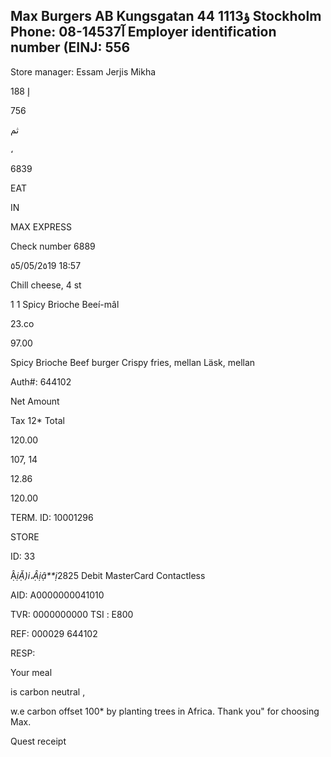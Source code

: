 Max  Burgers AB
Kungsgatan 44
1113ؤ  Stockholm
Phone:  08-14537آ
Employer  identification  number  (EINJ:  556
-
Store  manager:  Essam  Jerjis  Mikha

188  إ

756

ثم

،

6839

EAT

IN

MAX  EXPRESS

Check  number  6889

٥5/05/2٥19  18:57

 Chill  cheese,  4  st

1
1  Spicy  Brioche  Beeí-mâl

23.co

97.00

Spicy  Brioche  Beef  burger
Crispy  fries,  mellan
Läsk,  mellan

Auth#:  644102

Net  Amount

Tax  12*
Total

120.00

107, 14

12.86

120.00

TERM. ID:  10001296

STORE

ID:  33

Ậ*ịẶ)i،Ậịậ**ị*2825  Debit  MasterCard
Contactless

AID:  Α0000000041010

TVR:  0000000000  TSI :  Ε800

REF:  000029  644102

RESP:

Your  meal

is  carbon  neutral ,

w.e  carbon  offset  100*  by
planting  trees  in  Africa.
Thank  you"  for  choosing  Max.

Quest  receipt

